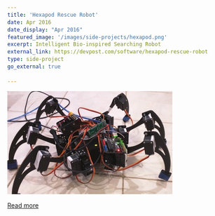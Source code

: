 ```yaml
---
title: 'Hexapod Rescue Robot'
date: Apr 2016
date_display: "Apr 2016"
featured_image: '/images/side-projects/hexapod.png'
excerpt: Intelligent Bio-inspired Searching Robot
external_link: https://devpost.com/software/hexapod-rescue-robot
type: side-project
go_external: true

---
```

![](/images/side-projects/hexapod.png)

[Read more](https://devpost.com/software/hexapod-rescue-robot)
